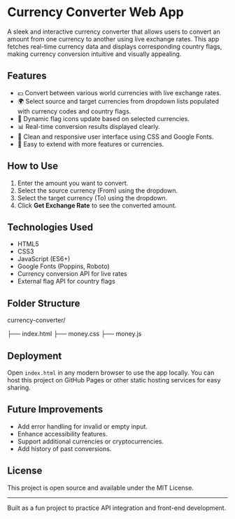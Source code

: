 # Currency Converter Web App

A sleek and interactive currency converter that allows users to convert an amount from one currency to another using live exchange rates. This app fetches real-time currency data and displays corresponding country flags, making currency conversion intuitive and visually appealing.

## Features

- 💵 Convert between various world currencies with live exchange rates.
- 🌍 Select source and target currencies from dropdown lists populated with currency codes and country flags.
- 🚩 Dynamic flag icons update based on selected currencies.
- 📊 Real-time conversion results displayed clearly.
- 🎨 Clean and responsive user interface using CSS and Google Fonts.
- 🔄 Easy to extend with more features or currencies.

## How to Use

1. Enter the amount you want to convert.
2. Select the source currency (From) using the dropdown.
3. Select the target currency (To) using the dropdown.
4. Click **Get Exchange Rate** to see the converted amount.

## Technologies Used

- HTML5
- CSS3
- JavaScript (ES6+)
- Google Fonts (Poppins, Roboto)
- Currency conversion API for live rates
- External flag API for country flags

## Folder Structure
currency-converter/

├── index.html
├── money.css
├── money.js

## Deployment

Open `index.html` in any modern browser to use the app locally. You can host this project on GitHub Pages or other static hosting services for easy sharing.

## Future Improvements

- Add error handling for invalid or empty input.
- Enhance accessibility features.
- Support additional currencies or cryptocurrencies.
- Add history of past conversions.

## License

This project is open source and available under the MIT License.

---

Built as a fun project to practice API integration and front-end development.
